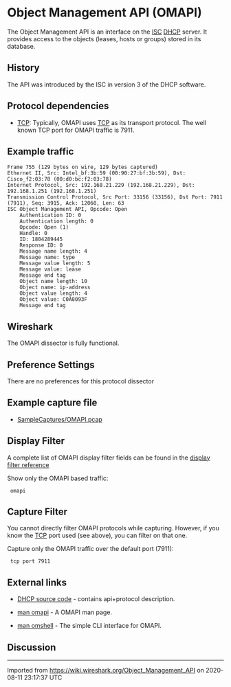 # Object Management API (OMAPI)

The Object Management API is an interface on the [ISC](http://www.isc.org) [DHCP](http://www.isc.org/index.pl?/sw/dhcp/) server. It provides access to the objects (leases, hosts or groups) stored in its database.

## History

The API was introduced by the ISC in version 3 of the DHCP software.

## Protocol dependencies

  - [TCP](/TCP): Typically, OMAPI uses [TCP](/TCP) as its transport protocol. The well known TCP port for OMAPI traffic is 7911.

## Example traffic

    Frame 755 (129 bytes on wire, 129 bytes captured)
    Ethernet II, Src: Intel_bf:3b:59 (00:90:27:bf:3b:59), Dst: Cisco_f2:03:78 (00:d0:bc:f2:03:78)
    Internet Protocol, Src: 192.168.21.229 (192.168.21.229), Dst: 192.168.1.251 (192.168.1.251)
    Transmission Control Protocol, Src Port: 33156 (33156), Dst Port: 7911 (7911), Seq: 3915, Ack: 12060, Len: 63
    ISC Object Management API, Opcode: Open
        Authentication ID: 0
        Authentication length: 0
        Opcode: Open (1)
        Handle: 0
        ID: 1804289445
        Response ID: 0
        Message name length: 4
        Message name: type
        Message value length: 5
        Message value: lease
        Message end tag
        Object name length: 10
        Object name: ip-address
        Object value length: 4
        Object value: C0A8093F
        Message end tag

## Wireshark

The OMAPI dissector is fully functional.

## Preference Settings

There are no preferences for this protocol dissector

## Example capture file

  - [SampleCaptures/OMAPI.pcap](uploads/__moin_import__/attachments/SampleCaptures/OMAPI.pcap)

## Display Filter

A complete list of OMAPI display filter fields can be found in the [display filter reference](http://www.wireshark.org/docs/dfref/o/omapi.html)

Show only the OMAPI based traffic:

``` 
 omapi 
```

## Capture Filter

You cannot directly filter OMAPI protocols while capturing. However, if you know the [TCP](/TCP) port used (see above), you can filter on that one.

Capture only the OMAPI traffic over the default port (7911):

``` 
 tcp port 7911 
```

## External links

  - [DHCP source code](http://ftp.isc.org/isc/dhcp/) - contains api+protocol description.

  - [man omapi](http://www.google.com/search?q=man%20omapi) - A OMAPI man page.

  - [man omshell](http://www.google.com/search?q=man%20omshell) - The simple CLI interface for OMAPI.

## Discussion

---

Imported from https://wiki.wireshark.org/Object_Management_API on 2020-08-11 23:17:37 UTC
